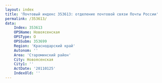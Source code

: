 ```yaml
---
layout: index
title: 'Почтовый индекс 353613: отделение почтовой связи Почты России'
permalink: /353613/
data:
    Index: 353613
    OPSName: Новоясенская
    OPSType: О
    OPSSubm: 353699
    Region: 'Краснодарский край'
    Autonom: ''
    Area: 'Староминский район'
    City: Новоясенская
    City1: ''
    ActDate: '20110125'
    IndexOld: ''
---
```


